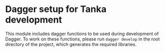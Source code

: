 # Dagger setup for Tanka development

This module includes dagger functions to be used during development of Dagger.
To work on these functions, please run `dagger develop` in the root directory
of the project, which generates the required libraries.
